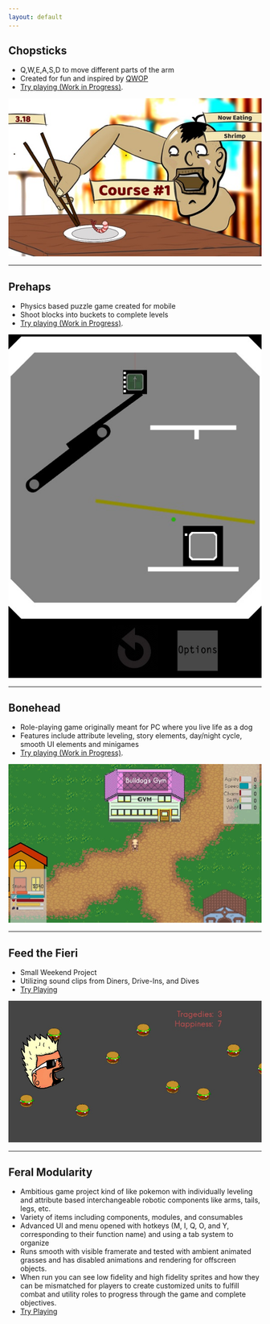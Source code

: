 ```yaml
---
layout: default
---
```


## Chopsticks

* Q,W,E,A,S,D to move different parts of the arm
* Created for fun and inspired by [QWOP](http://www.foddy.net/Athletics.html)
* [Try playing (Work in Progress)](./assets/unity/ChopsticksWebBuild/chopsticks.html).

[![Chopsticks Screenshot](/assets/img/ChopsticksScreenshot.jpg)](./assets/unity/ChopsticksWebBuild/chopsticks.html)

* * *

## Prehaps

* Physics based puzzle game created for mobile
* Shoot blocks into buckets to complete levels
* [Try playing (Work in Progress)](./assets/unity/PrehapsWebBuild/prehaps.html).

[![Prehaps Screenshot](/assets/img/PrehapsScreenshot.jpg)](./assets/unity/PrehapsWebBuild/prehaps.html)

* * *

## Bonehead

* Role-playing game originally meant for PC where you live life as a dog
* Features include attribute leveling, story elements, day/night cycle, smooth UI elements and minigames
* [Try playing (Work in Progress)](./assets/unity/BoneheadWebBuild/bonehead.html).

[![Bonehead Screenshot](/assets/img/BoneheadScreenshot.jpg)](./assets/unity/PrehapsWebBuild/bonehead.html)

* * *

## Feed the Fieri

* Small Weekend Project
* Utilizing sound clips from Diners, Drive-Ins, and Dives
* [Try Playing](./assets/unity/FeedTheFieriWebBuild/feedthefieri.html)

[![Feed the Fieri Screenshot](/assets/img/FeedTheFieriScreenshot.jpg)](./assets/unity/FeedTheFieriWebBuild/feedthefieri.html)

* * *

## Feral Modularity

* Ambitious game project kind of like pokemon with individually leveling and attribute based interchangeable robotic components like arms, tails, legs, etc.
* Variety of items including components, modules, and consumables
* Advanced UI and menu opened with hotkeys (M, I, Q, O, and Y, corresponding to their function name) and using a tab system to organize
* Runs smooth with visible framerate and tested with ambient animated grasses and has disabled animations and rendering for offscreen objects.
* When run you can see low fidelity and high fidelity sprites and how they can be mismatched for players to create customized units to fulfill combat and utility roles to progress through the game and complete objectives.
* [Try Playing](./assets/unity/FeralModularityWebBuild/feralmodularity.html)